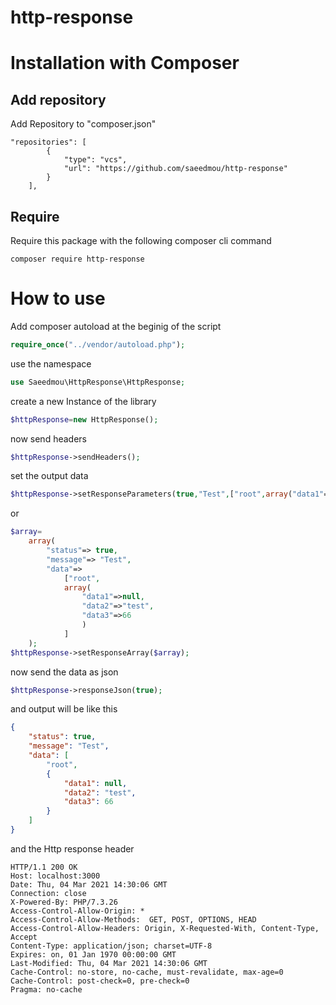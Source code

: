 # http-response

# Installation with Composer
## Add repository
Add Repository to "composer.json"
```shell
"repositories": [
        {
            "type": "vcs",
            "url": "https://github.com/saeedmou/http-response"
        }
    ],
```

## Require
Require this package with the following composer cli command

```shell
composer require http-response
```

# How to use

Add composer autoload at the beginig of the script
```php
require_once("../vendor/autoload.php");
```

use the namespace
```php
use Saeedmou\HttpResponse\HttpResponse;
```

create a new Instance of the library
```php
$httpResponse=new HttpResponse();
```

now send headers
```php
$httpResponse->sendHeaders();
```

set the output data
```php
$httpResponse->setResponseParameters(true,"Test",["root",array("data1"=>null,"data2"=>"test","data3"=>55)],false);
```
or 
```php
$array=
    array(
        "status"=> true,
        "message"=> "Test",
        "data"=>
            ["root",
            array(
                "data1"=>null,
                "data2"=>"test",
                "data3"=>66
                )
            ]
    );
$httpResponse->setResponseArray($array);
```

now send the data as json
```php
$httpResponse->responseJson(true);
```

and output will be like this

```json
{
    "status": true,
    "message": "Test",
    "data": [
        "root",
        {
            "data1": null,
            "data2": "test",
            "data3": 66
        }
    ]
}
```

and the Http response header

```text
HTTP/1.1 200 OK
Host: localhost:3000
Date: Thu, 04 Mar 2021 14:30:06 GMT
Connection: close
X-Powered-By: PHP/7.3.26
Access-Control-Allow-Origin: *
Access-Control-Allow-Methods:  GET, POST, OPTIONS, HEAD
Access-Control-Allow-Headers: Origin, X-Requested-With, Content-Type, Accept
Content-Type: application/json; charset=UTF-8
Expires: on, 01 Jan 1970 00:00:00 GMT
Last-Modified: Thu, 04 Mar 2021 14:30:06 GMT
Cache-Control: no-store, no-cache, must-revalidate, max-age=0
Cache-Control: post-check=0, pre-check=0
Pragma: no-cache
```